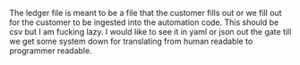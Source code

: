 The ledger file is meant to be a file that the customer fills out or we fill out for the customer to be ingested into the automation code. This should be csv but I am fucking lazy. I would like to see it in yaml or json out the gate till we get some system down for translating from human readable to programmer readable. 
